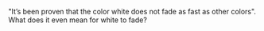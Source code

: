 "It’s been proven that the color white does not fade as fast as other colors". What does it even mean for white to fade?

